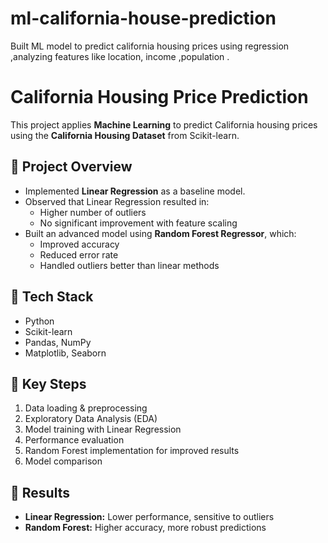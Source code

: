 # ml-california-house-prediction
Built ML model to predict california housing prices using regression ,analyzing features like location, income ,population .
# California Housing Price Prediction

This project applies **Machine Learning** to predict California housing prices using the **California Housing Dataset** from Scikit-learn.

## 🔹 Project Overview
- Implemented **Linear Regression** as a baseline model.
- Observed that Linear Regression resulted in:
  - Higher number of outliers  
  - No significant improvement with feature scaling
- Built an advanced model using **Random Forest Regressor**, which:
  - Improved accuracy
  - Reduced error rate
  - Handled outliers better than linear methods

## 🔹 Tech Stack
- Python
- Scikit-learn
- Pandas, NumPy
- Matplotlib, Seaborn

## 🔹 Key Steps
1. Data loading & preprocessing  
2. Exploratory Data Analysis (EDA)  
3. Model training with Linear Regression  
4. Performance evaluation  
5. Random Forest implementation for improved results  
6. Model comparison  

## 🔹 Results
- **Linear Regression:** Lower performance, sensitive to outliers  
- **Random Forest:** Higher accuracy, more robust predictions  



